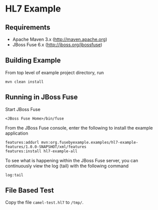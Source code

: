 HL7 Example
==================

Requirements
------------

* Apache Maven 3.x (http://maven.apache.org)
* JBoss Fuse 6.x (http://jboss.org/jbossfuse)

Building Example
----------------

From top level of example project directory, run

    mvn clean install

Running in JBoss Fuse
---------------------

Start JBoss Fuse

    <JBoss Fuse Home>/bin/fuse

From the JBoss Fuse console, enter the following to install the example application

    features:addurl mvn:org.fusebyexample.examples/hl7-example-features/1.0.0-SNAPSHOT/xml/features
    features:install hl7-example-all

To see what is happening within the JBoss Fuse server, you can continuously view the
log (tail) with the following command

    log:tail

File Based Test
-------------------

Copy the file `camel-test.hl7` to `/tmp/`.